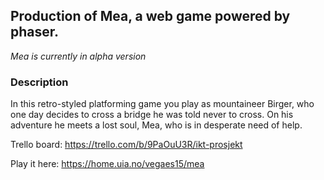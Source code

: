 ## Production of Mea, a web game powered by phaser.

*Mea is currently in alpha version*

### Description
In this retro-styled platforming game you play as mountaineer Birger, who one day decides to cross a bridge he was told never to cross. On his adventure he meets a lost soul, Mea, who is in desperate need of help.

Trello board: https://trello.com/b/9PaOuU3R/ikt-prosjekt

Play it here: https://home.uia.no/vegaes15/mea
